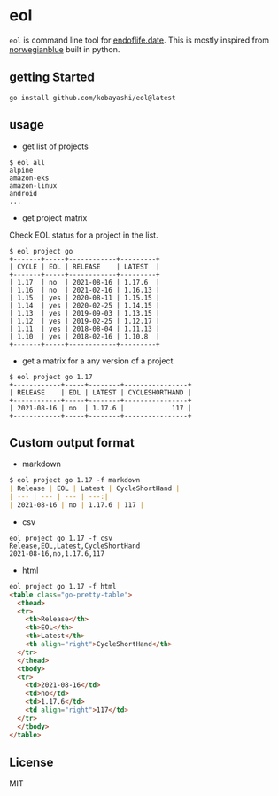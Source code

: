 # eol

`eol` is command line tool for [endoflife.date](https://endoflife.date/). This is mostly inspired from [norwegianblue](https://github.com/hugovk/norwegianblue) built in python.

## getting Started

    go install github.com/kobayashi/eol@latest

## usage

- get list of projects

```
$ eol all
alpine
amazon-eks
amazon-linux
android
...
```

- get project matrix

Check EOL status for a project in the list.

```
$ eol project go
+-------+-----+------------+---------+
| CYCLE | EOL | RELEASE    | LATEST  |
+-------+-----+------------+---------+
| 1.17  | no  | 2021-08-16 | 1.17.6  |
| 1.16  | no  | 2021-02-16 | 1.16.13 |
| 1.15  | yes | 2020-08-11 | 1.15.15 |
| 1.14  | yes | 2020-02-25 | 1.14.15 |
| 1.13  | yes | 2019-09-03 | 1.13.15 |
| 1.12  | yes | 2019-02-25 | 1.12.17 |
| 1.11  | yes | 2018-08-04 | 1.11.13 |
| 1.10  | yes | 2018-02-16 | 1.10.8  |
+-------+-----+------------+---------+

```

- get a matrix for a any version of a project

```
$ eol project go 1.17
+------------+-----+--------+----------------+
| RELEASE    | EOL | LATEST | CYCLESHORTHAND |
+------------+-----+--------+----------------+
| 2021-08-16 | no  | 1.17.6 |            117 |
+------------+-----+--------+----------------+

```

## Custom output format

- markdown

```markdown
$ eol project go 1.17 -f markdown
| Release | EOL | Latest | CycleShortHand |
| --- | --- | --- | ---:|
| 2021-08-16 | no | 1.17.6 | 117 |
```

- csv

```csv
eol project go 1.17 -f csv
Release,EOL,Latest,CycleShortHand
2021-08-16,no,1.17.6,117
```

- html

```html
eol project go 1.17 -f html
<table class="go-pretty-table">
  <thead>
  <tr>
    <th>Release</th>
    <th>EOL</th>
    <th>Latest</th>
    <th align="right">CycleShortHand</th>
  </tr>
  </thead>
  <tbody>
  <tr>
    <td>2021-08-16</td>
    <td>no</td>
    <td>1.17.6</td>
    <td align="right">117</td>
  </tr>
  </tbody>
</table>

```

## License

MIT
